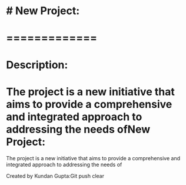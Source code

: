  # # New Project:
# =============
# Description:
# The project is a new initiative that aims to provide a comprehensive and integrated approach to addressing the needs ofNew Project:
The project is a new initiative that aims to provide a comprehensive and integrated approach to addressing the needs of

Created by Kundan Gupta:Git push clear